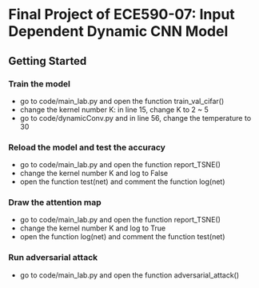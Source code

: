 
<br><br><br>

# Final Project of ECE590-07: Input Dependent Dynamic CNN Model

## Getting Started
### Train the model
- go to code/main_lab.py and open the function train_val_cifar()
- change the kernel number K: in line 15, change K to 2 ~ 5
- go to code/dynamicConv.py and in line 56, change the temperature to 30
### Reload the model and test the accuracy
- go to code/main_lab.py and open the function report_TSNE()
- change the kernel number K and log to False
- open the function test(net) and comment the function log(net)
### Draw the attention map
- go to code/main_lab.py and open the function report_TSNE()
- change the kernel number K and log to True
- open the function log(net) and comment the function test(net)

### Run adversarial attack
- go to code/main_lab.py and open the function adversarial_attack()
